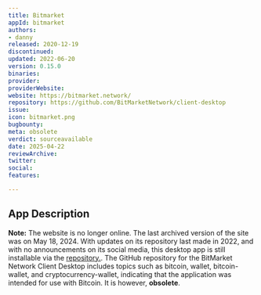```yaml
---
title: Bitmarket
appId: bitmarket
authors:
- danny
released: 2020-12-19
discontinued: 
updated: 2022-06-20
version: 0.15.0
binaries: 
provider: 
providerWebsite: 
website: https://bitmarket.network/
repository: https://github.com/BitMarketNetwork/client-desktop
issue: 
icon: bitmarket.png
bugbounty: 
meta: obsolete
verdict: sourceavailable
date: 2025-04-22
reviewArchive: 
twitter: 
social: 
features: 

---
```


## App Description

**Note:** The website is no longer online. The last archived version of the site was on May 18, 2024. With updates on its repository last made in 2022, and with no announcements on its social media, this desktop app is still installable via the [repository.](https://github.com/BitMarketNetwork/client-desktop). The GitHub repository for the BitMarket Network Client Desktop includes topics such as bitcoin, wallet, bitcoin-wallet, and cryptocurrency-wallet, indicating that the application was intended for use with Bitcoin. It is however, **obsolete**.